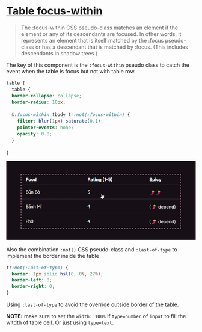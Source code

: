 # [Table focus-within](https://developer.mozilla.org/en-US/docs/Web/CSS/:focus-within)

> The :focus-within CSS pseudo-class matches an element if the element or any of its descendants are focused. In other words, it represents an element that is itself matched by the :focus pseudo-class or has a descendant that is matched by :focus. (This includes descendants in shadow trees.)

The key of this component is the `:focus-within` pseudo class to catch the event when the table is focus but not with table row.

```css
table {
  table {
  border-collapse: collapse;
  border-radius: 10px;

  &:focus-within tbody tr:not(:focus-within) {
    filter: blur(1px) saturate(0.1);
    pointer-events: none;
    opacity: 0.8;
  }

}
```

![screenshot](output.gif)

Also the combination `:not()` CSS pseudo-class and `:last-of-type` to implement the border inside the table

```css
tr:not(:last-of-type) {
  border: 1px solid hsl(0, 0%, 27%);
  border-left: 0;
  border-right: 0;
}
```

Using `:last-of-type` to avoid the override outside border of the table.

**NOTE:** make sure to set the `width: 100%` if `type=number` of `input` to fill the witdth of table cell. Or just using `type=text`.

